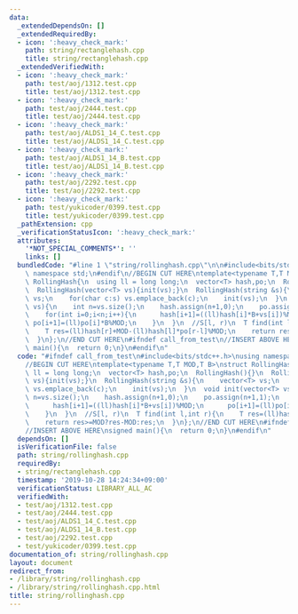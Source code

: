 ```yaml
---
data:
  _extendedDependsOn: []
  _extendedRequiredBy:
  - icon: ':heavy_check_mark:'
    path: string/rectanglehash.cpp
    title: string/rectanglehash.cpp
  _extendedVerifiedWith:
  - icon: ':heavy_check_mark:'
    path: test/aoj/1312.test.cpp
    title: test/aoj/1312.test.cpp
  - icon: ':heavy_check_mark:'
    path: test/aoj/2444.test.cpp
    title: test/aoj/2444.test.cpp
  - icon: ':heavy_check_mark:'
    path: test/aoj/ALDS1_14_C.test.cpp
    title: test/aoj/ALDS1_14_C.test.cpp
  - icon: ':heavy_check_mark:'
    path: test/aoj/ALDS1_14_B.test.cpp
    title: test/aoj/ALDS1_14_B.test.cpp
  - icon: ':heavy_check_mark:'
    path: test/aoj/2292.test.cpp
    title: test/aoj/2292.test.cpp
  - icon: ':heavy_check_mark:'
    path: test/yukicoder/0399.test.cpp
    title: test/yukicoder/0399.test.cpp
  _pathExtension: cpp
  _verificationStatusIcon: ':heavy_check_mark:'
  attributes:
    '*NOT_SPECIAL_COMMENTS*': ''
    links: []
  bundledCode: "#line 1 \"string/rollinghash.cpp\"\n\n#include<bits/stdc++.h>\nusing\
    \ namespace std;\n#endif\n//BEGIN CUT HERE\ntemplate<typename T,T MOD,T B>\nstruct\
    \ RollingHash{\n  using ll = long long;\n  vector<T> hash,po;\n  RollingHash(){}\n\
    \  RollingHash(vector<T> vs){init(vs);}\n  RollingHash(string &s){\n    vector<T>\
    \ vs;\n    for(char c:s) vs.emplace_back(c);\n    init(vs);\n  }\n  void init(vector<T>\
    \ vs){\n    int n=vs.size();\n    hash.assign(n+1,0);\n    po.assign(n+1,1);\n\
    \    for(int i=0;i<n;i++){\n      hash[i+1]=((ll)hash[i]*B+vs[i])%MOD;\n     \
    \ po[i+1]=(ll)po[i]*B%MOD;\n    }\n  }\n  //S[l, r)\n  T find(int l,int r){\n\
    \    T res=(ll)hash[r]+MOD-(ll)hash[l]*po[r-l]%MOD;\n    return res>=MOD?res-MOD:res;\n\
    \  }\n};\n//END CUT HERE\n#ifndef call_from_test\n//INSERT ABOVE HERE\nsigned\
    \ main(){\n  return 0;\n}\n#endif\n"
  code: "#ifndef call_from_test\n#include<bits/stdc++.h>\nusing namespace std;\n#endif\n\
    //BEGIN CUT HERE\ntemplate<typename T,T MOD,T B>\nstruct RollingHash{\n  using\
    \ ll = long long;\n  vector<T> hash,po;\n  RollingHash(){}\n  RollingHash(vector<T>\
    \ vs){init(vs);}\n  RollingHash(string &s){\n    vector<T> vs;\n    for(char c:s)\
    \ vs.emplace_back(c);\n    init(vs);\n  }\n  void init(vector<T> vs){\n    int\
    \ n=vs.size();\n    hash.assign(n+1,0);\n    po.assign(n+1,1);\n    for(int i=0;i<n;i++){\n\
    \      hash[i+1]=((ll)hash[i]*B+vs[i])%MOD;\n      po[i+1]=(ll)po[i]*B%MOD;\n\
    \    }\n  }\n  //S[l, r)\n  T find(int l,int r){\n    T res=(ll)hash[r]+MOD-(ll)hash[l]*po[r-l]%MOD;\n\
    \    return res>=MOD?res-MOD:res;\n  }\n};\n//END CUT HERE\n#ifndef call_from_test\n\
    //INSERT ABOVE HERE\nsigned main(){\n  return 0;\n}\n#endif\n"
  dependsOn: []
  isVerificationFile: false
  path: string/rollinghash.cpp
  requiredBy:
  - string/rectanglehash.cpp
  timestamp: '2019-10-28 14:24:34+09:00'
  verificationStatus: LIBRARY_ALL_AC
  verifiedWith:
  - test/aoj/1312.test.cpp
  - test/aoj/2444.test.cpp
  - test/aoj/ALDS1_14_C.test.cpp
  - test/aoj/ALDS1_14_B.test.cpp
  - test/aoj/2292.test.cpp
  - test/yukicoder/0399.test.cpp
documentation_of: string/rollinghash.cpp
layout: document
redirect_from:
- /library/string/rollinghash.cpp
- /library/string/rollinghash.cpp.html
title: string/rollinghash.cpp
---
```

